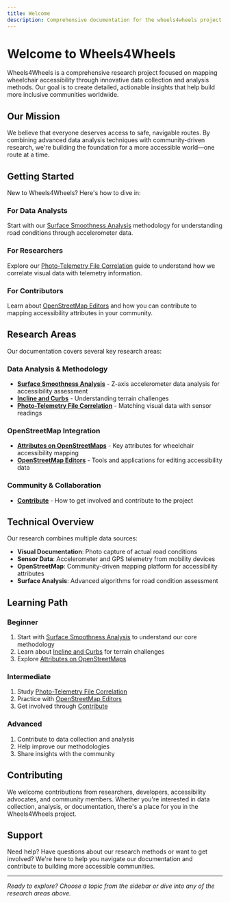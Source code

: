 ```yaml
---
title: Welcome
description: Comprehensive documentation for the wheels4wheels project - mapping wheelchair accessibility through data-driven insights
---
```


# Welcome to Wheels4Wheels

Wheels4Wheels is a comprehensive research project focused on mapping wheelchair accessibility through innovative data collection and analysis methods. Our goal is to create detailed, actionable insights that help build more inclusive communities worldwide.

## Our Mission

We believe that everyone deserves access to safe, navigable routes. By combining advanced data analysis techniques with community-driven research, we're building the foundation for a more accessible world—one route at a time.

## Getting Started

New to Wheels4Wheels? Here's how to dive in:

### For Data Analysts
Start with our [Surface Smoothness Analysis](/docs/Surface_Smoothness_Analysis) methodology for understanding road conditions through accelerometer data.

### For Researchers
Explore our [Photo-Telemetry File Correlation](/docs/Photo-Telemetry_File_Correlation) guide to understand how we correlate visual data with telemetry information.

### For Contributors
Learn about [OpenStreetMap Editors](/docs/OpenStreetMap_Editors) and how you can contribute to mapping accessibility attributes in your community.

## Research Areas

Our documentation covers several key research areas:

### Data Analysis & Methodology
- **[Surface Smoothness Analysis](/docs/Surface_Smoothness_Analysis)** - Z-axis accelerometer data analysis for accessibility assessment
- **[Incline and Curbs](/docs/incline_and_curbs)** - Understanding terrain challenges
- **[Photo-Telemetry File Correlation](/docs/Photo-Telemetry_File_Correlation)** - Matching visual data with sensor readings

### OpenStreetMap Integration
- **[Attributes on OpenStreetMaps](/docs/Attributes_on_OpenStreetMaps)** - Key attributes for wheelchair accessibility mapping
- **[OpenStreetMap Editors](/docs/OpenStreetMap_Editors)** - Tools and applications for editing accessibility data

### Community & Collaboration
- **[Contribute](/docs/contribute)** - How to get involved and contribute to the project

## Technical Overview

Our research combines multiple data sources:

- **Visual Documentation**: Photo capture of actual road conditions
- **Sensor Data**: Accelerometer and GPS telemetry from mobility devices
- **OpenStreetMap**: Community-driven mapping platform for accessibility attributes
- **Surface Analysis**: Advanced algorithms for road condition assessment

## Learning Path

### Beginner
1. Start with [Surface Smoothness Analysis](/docs/Surface_Smoothness_Analysis) to understand our core methodology
2. Learn about [Incline and Curbs](/docs/incline_and_curbs) for terrain challenges
3. Explore [Attributes on OpenStreetMaps](/docs/Attributes_on_OpenStreetMaps)

### Intermediate
1. Study [Photo-Telemetry File Correlation](/docs/Photo-Telemetry_File_Correlation)
2. Practice with [OpenStreetMap Editors](/docs/OpenStreetMap_Editors)
3. Get involved through [Contribute](/docs/contribute)

### Advanced
1. Contribute to data collection and analysis
2. Help improve our methodologies
3. Share insights with the community

## Contributing

We welcome contributions from researchers, developers, accessibility advocates, and community members. Whether you're interested in data collection, analysis, or documentation, there's a place for you in the Wheels4Wheels project.

## Support

Need help? Have questions about our research methods or want to get involved? We're here to help you navigate our documentation and contribute to building more accessible communities.

---

*Ready to explore? Choose a topic from the sidebar or dive into any of the research areas above.*

